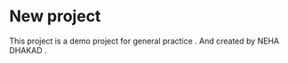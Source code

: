 # New project

  This project is a demo project for general practice .
  And created by NEHA DHAKAD .
